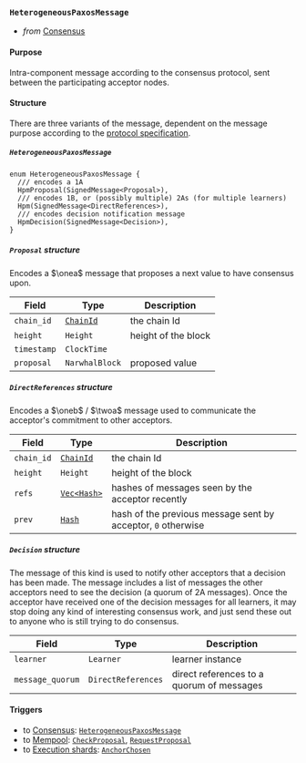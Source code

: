 ### `HeterogeneousPaxosMessage`
- _from_ [Consensus](#Consensus)

#### Purpose
<!-- --8<-- [start:purpose] -->
Intra-component message according to the consensus protocol, sent between the participating acceptor nodes.
<!-- --8<-- [end:purpose] -->

#### Structure

There are three variants of the message, dependent on the message purpose according to the [protocol specification]().

##### `HeterogeneousPaxosMessage`

```rust!
enum HeterogeneousPaxosMessage {
  /// encodes a 1A
  HpmProposal(SignedMessage<Proposal>),
  /// encodes 1B, or (possibly multiple) 2As (for multiple learners)
  Hpm(SignedMessage<DirectReferences>),
  /// encodes decision notification message
  HpmDecision(SignedMessage<Decision>),
}
```

##### `Proposal` structure

Encodes a $\onea$ message that proposes a next value to have consensus upon.

| Field | Type | Description |
| ----- | ---- | ----------- |
| `chain_id` | [`ChainId`](#ChainId) | the chain Id |
| `height` | `Height` | height of the block |
| `timestamp` | `ClockTime` ||
| `proposal` | `NarwhalBlock` | proposed value |

<!-- **TODO** should this also include some kind of Hash representing who the proposer thinks the current  "quorums" are? That would ensure some kind of double-check, but may not be necessary... -->

##### `DirectReferences` structure

Encodes a $\oneb$ / $\twoa$ message used to communicate the acceptor's commitment to other acceptors.

| Field | Type | Description |
| ----- | ---- | ----------- |
| `chain_id` | [`ChainId`](#ChainId) | the chain Id |
| `height` | `Height` | height of the block |
| `refs` | [`Vec<Hash>`](#Hash) | hashes of messages seen by the acceptor recently |
| `prev` | [`Hash`](#Hash) | hash of the previous message sent by acceptor, `0` otherwise |

##### `Decision` structure

The message of this kind is used to notify other acceptors that a decision has been made.
The message includes a list of messages the other acceptors need to see the decision (a quorum of 2A messages).
Once the acceptor have received one of the decision messages for all learners, it may stop doing any kind of interesting consensus work,
and just send these out to anyone who is still trying to do consensus.

| Field | Type | Description |
| ----- | ---- | ----------- |
| `learner` | `Learner` | learner instance |
| `message_quorum` | `DirectReferences` | direct references to a quorum of messages |

<!---
```rust!
struct Proposal {
  chain_id : ChainId,
  height : Height,
  timestamp : ClockTime,
  proposal : NarwhalBlock,
  // should this also include some kind of Hash representing who the proposer thinks the current
  // "quorums" are? That would ensure some kind of double-check, but may not be necessary...
}

struct DirectReferences {
  chain_id : ChainId,
  height : Height,
  refs : Vec<Hash>,
}

struct Decision {
  // This is more of an optimization: sometimes it's helpful to tell someone that a decision has
  // been made, and send over the list of messages they need to see the decision (a quorum of 2As). 
  // Note that once you have one of these for all learners, you can really stop doing any kind of
  // interesting consensus work, and just send these out to anyone who is still trying to do
  // consensus.
  learner : Learner,
  refs : DirectReferences,
}
```
-->

#### Triggers
- to [Consensus](#Consensus): [`HeterogeneousPaxosMessage`](#HeterogeneousPaxosMessage)
- to [Mempool](#Mempool): [`CheckProposal`](#CheckProposal), [`RequestProposal`](#RequestProposal)
- to [Execution shards](#Shards): [`AnchorChosen`](#AnchorChosen)